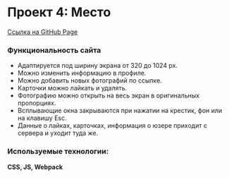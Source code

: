 # Проект 4: Место
[Ссылка на GitHub Page](https://infeda.github.io/mesto/)

### Функциональность сайта

* Адаптируется под ширину экрана от 320 до 1024 px.
* Можно изменить информацию в профиле.
* Можно добавить новых фотографий по ссылке.
* Карточки можно лайкать и удалять.
* Фотографию можно открыть на весь экран в оригинальных пропорциях.
* Всплывающие окна закрываются при нажатии на крестик, фон или на клавишу Esc.
* Данные о лайках, карточках, информация о юзере приходит с сервера и уходит туда же.

### Используемые технологии:

**CSS, JS, Webpack**